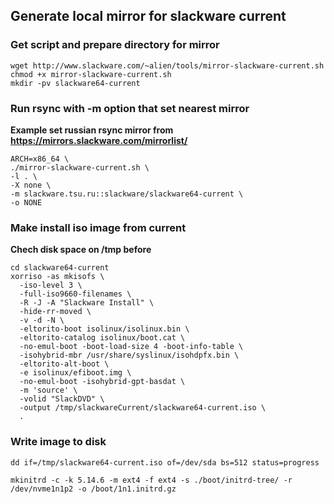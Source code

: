 ## Generate local mirror for slackware current
### Get script and prepare directory for mirror
```
wget http://www.slackware.com/~alien/tools/mirror-slackware-current.sh
chmod +x mirror-slackware-current.sh
mkdir -pv slackware64-current
```
### Run rsync with -m option that set nearest mirror 
**Example set russian rsync mirror from  https://mirrors.slackware.com/mirrorlist/**
```
ARCH=x86_64 \
./mirror-slackware-current.sh \
-l . \
-X none \
-m slackware.tsu.ru::slackware/slackware64-current \
-o NONE
```
### Make install iso image from current
**Chech disk space on /tmp before**
```
cd slackware64-current
xorriso -as mkisofs \
  -iso-level 3 \
  -full-iso9660-filenames \
  -R -J -A "Slackware Install" \
  -hide-rr-moved \
  -v -d -N \
  -eltorito-boot isolinux/isolinux.bin \
  -eltorito-catalog isolinux/boot.cat \
  -no-emul-boot -boot-load-size 4 -boot-info-table \
  -isohybrid-mbr /usr/share/syslinux/isohdpfx.bin \
  -eltorito-alt-boot \
  -e isolinux/efiboot.img \
  -no-emul-boot -isohybrid-gpt-basdat \
  -m 'source' \
  -volid "SlackDVD" \
  -output /tmp/slackwareCurrent/slackware64-current.iso \
  .
```
### Write image to disk
```
dd if=/tmp/slackware64-current.iso of=/dev/sda bs=512 status=progress
```
```
mkinitrd -c -k 5.14.6 -m ext4 -f ext4 -s ./boot/initrd-tree/ -r /dev/nvme1n1p2 -o /boot/1n1.initrd.gz
```